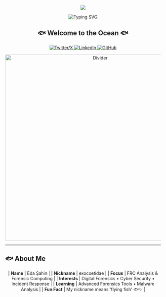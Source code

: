 <!-- Animated Header -->
<p align="center">
  <img src="https://capsule-render.vercel.app/api?type=waving&color=0:000000&height=200&section=header&text=Eda%20Şahin&fontSize=70&fontColor=ffffff&animation=fadeIn&fontAlignY=35&desc=Wannabe%20Frc%20Analyst%20|%20Nick:%20exocoetidae&descAlignY=55&descSize=20"/>
</p>
<!-- FRC Notes Animated -->
<p align="center"><img src="https://readme-typing-svg.herokuapp.com?font=Fira+Code&size=18&duration=3000&pause=1000&color=FFFFFF&center=true&vCenter=true&width=500&lines=Aspiring+FRC+Analyst;Diving+deep+into+digital+forensics;Passionate+about+cybersecurity;Always+investigating%2C+always+learning" alt="Typing SVG" />
</p>
<!-- Welcome Message -->
<h2 align="center">🐟 Welcome to the Ocean 🐟</h2>
<!-- Social Media Links -->
<p align="center">
  <a href="https://twitter.com/xid33n">
    <img src="https://img.shields.io/badge/X-000000?style=for-the-badge&logo=x&logoColor=white" alt="Twitter/X"/>
  </a>
  <a href="https://linkedin.com/in/eda-şahin-a547a8295">
    <img src="https://img.shields.io/badge/LinkedIn-132278?style=for-the-badge&logo=linkedin&logoColor=white" alt="LinkedIn"/>
  </a>
  <a href="https://github.com/edashn">
    <img src="https://img.shields.io/badge/GitHub-808080?style=for-the-badge&logo=github&logoColor=white" alt="GitHub"/>
  </a>
</p>

<!-- Decorative GIF -->
<p align="center">
  <img src="https://media1.tenor.com/m/uAyivvIwhzwAAAAC/tlt.gif" width="600" alt="Divider"/>
</p>

---

## 🐟 About Me

<div align="center">

| **Name** | Eda Şahin |
| **Nickname** | exocoetidae |
| **Focus** | FRC Analysis & Forensic Computing |
| **Interests** | Digital Forensics • Cyber Security • Incident Response |
| **Learning** | Advanced Forensics Tools • Malware Analysis |
| **Fun Fact** | My nickname means 'flying fish' 🐟✨ |

</div>
